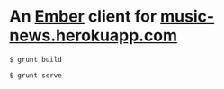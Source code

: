 # An [Ember](http://emberjs.com) client for [music-news.herokuapp.com](http://music-news.herokuapp.com/)

`$ grunt build`

`$ grunt serve`
